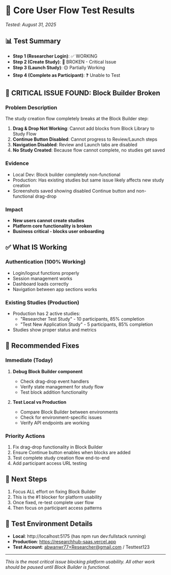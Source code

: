 # 🧪 Core User Flow Test Results
*Tested: August 31, 2025*

## 📊 Test Summary
- **Step 1 (Researcher Login)**: ✅ WORKING
- **Step 2 (Create Study)**: 🔴 BROKEN - Critical Issue
- **Step 3 (Launch Study)**: 🟡 Partially Working  
- **Step 4 (Complete as Participant)**: ❓ Unable to Test

## 🔴 CRITICAL ISSUE FOUND: Block Builder Broken

### Problem Description
The study creation flow completely breaks at the Block Builder step:

1. **Drag & Drop Not Working**: Cannot add blocks from Block Library to Study Flow
2. **Continue Button Disabled**: Cannot progress to Review/Launch steps
3. **Navigation Disabled**: Review and Launch tabs are disabled
4. **No Study Created**: Because flow cannot complete, no studies get saved

### Evidence
- Local Dev: Block builder completely non-functional
- Production: Has existing studies but same issue likely affects new study creation
- Screenshots saved showing disabled Continue button and non-functional drag-drop

### Impact
- **New users cannot create studies** 
- **Platform core functionality is broken**
- **Business critical - blocks user onboarding**

## ✅ What IS Working

### Authentication (100% Working)
- Login/logout functions properly
- Session management works
- Dashboard loads correctly
- Navigation between app sections works

### Existing Studies (Production)
- Production has 2 active studies:
  - "Researcher Test Study" - 10 participants, 85% completion
  - "Test New Application Study" - 5 participants, 85% completion
- Studies show proper status and metrics

## 🔧 Recommended Fixes

### Immediate (Today)
1. **Debug Block Builder component**
   - Check drag-drop event handlers
   - Verify state management for study flow
   - Test block addition functionality

2. **Test Local vs Production**
   - Compare Block Builder between environments
   - Check for environment-specific issues
   - Verify API endpoints are working

### Priority Actions
1. Fix drag-drop functionality in Block Builder
2. Ensure Continue button enables when blocks are added
3. Test complete study creation flow end-to-end
4. Add participant access URL testing

## 🎯 Next Steps
1. Focus ALL effort on fixing Block Builder
2. This is the #1 blocker for platform usability
3. Once fixed, re-test complete user flow
4. Then focus on participant access patterns

## 📱 Test Environment Details
- **Local**: http://localhost:5175 (has npm run dev:fullstack running)
- **Production**: https://researchhub-saas.vercel.app
- **Test Account**: abwanwr77+Researcher@gmail.com / Testtest123

---
*This is the most critical issue blocking platform usability. All other work should be paused until Block Builder is functional.*
